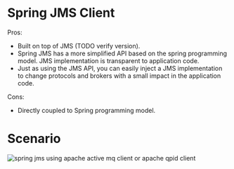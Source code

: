 # Spring JMS Client

Pros:
* Built on top of JMS (TODO verify version).
* Spring JMS has a more simplified API based on the spring programming model. JMS implementation is transparent to application code.
* Just as using the JMS API, you can easily inject a JMS implementation to change protocols and brokers with a small impact in the application code.

Cons:
* Directly coupled to Spring programming model.


# Scenario
![spring jms using apache active mq client or apache qpid client](https://github.wdf.sap.corp/raw/I840973/java-mom-client/master/mom-activemq-spring-jms/spring-jms-client.png)
